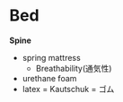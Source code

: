 # Bed
**Spine**

* spring mattress
    *  Breathability(通気性)
* urethane foam
* latex = Kautschuk = ゴム
